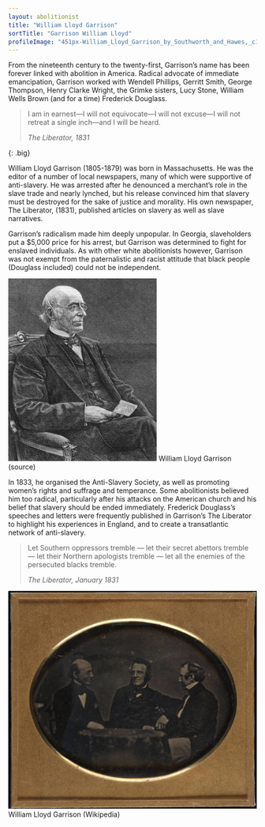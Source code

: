 ```yaml
---
layout: abolitionist
title: "William Lloyd Garrison"
sortTitle: "Garrison William Lloyd"
profileImage: "451px-William_Lloyd_Garrison_by_Southworth_and_Hawes,_c1850.png"
---
```


From the nineteenth century to the twenty-first, Garrison’s name has been forever linked with abolition in America. Radical advocate of immediate emancipation, Garrison worked with Wendell Phillips, Gerritt Smith, George Thompson, Henry Clarke Wright, the Grimke sisters, Lucy Stone, William Wells Brown (and for a time) Frederick Douglass.

>I am in earnest—I will not equivocate—I will not excuse—I will not retreat a single inch—and I will be heard.
> <footer><cite>The Liberator, 1831</cite></footer>
{: .big}

William Lloyd Garrison (1805-1879) was born in Massachusetts. He was the editor of a number of local newspapers, many of which were supportive of anti-slavery. He was arrested after he denounced a merchant’s role in the slave trade and nearly lynched, but his release convinced him that slavery must be destroyed for the sake of justice and morality. His own newspaper, The Liberator, (1831), published articles on slavery as well as slave narratives.

Garrison’s radicalism made him deeply unpopular. In Georgia, slaveholders put a $5,000 price for his arrest, but Garrison was determined to fight for enslaved individuals. As with other white abolitionists however, Garrison was not exempt from the paternalistic and racist attitude that black people (Douglass included) could not be independent.

![Picture of William Lloyd Garrison](/img/WilliamLloydGarrison.jpg)
<span class="caption text-muted">William Lloyd Garrison (source)</span> 

In 1833, he organised the Anti-Slavery Society, as well as promoting women’s rights and suffrage and temperance. Some abolitionists believed him too radical, particularly after his attacks on the American church and his belief that slavery should be ended immediately. Frederick Douglass’s speeches and letters were frequently published in Garrison’s The Liberator to highlight his experiences in England, and to create a transatlantic network of anti-slavery. 

> Let Southern oppressors tremble — let their secret abettors tremble — let their Northern apologists tremble — let all the enemies of the persecuted blacks tremble.
> <footer><cite>The Liberator, January 1831</cite></footer>

![Picture of Garrison, Thompson, Phillips](/img/Garrison_Thompson_Phillips_ca1850_bySouthworth_and_Hawes_Beinecke2588592456.jpg)
<span class="caption text-muted">William Lloyd Garrison (Wikipedia)</span>

[^1]: Biography of William Lloyd Garrison, visited 8 January 2012. http://www.spartacus.schoolnet.co.uk/USASgarrison.htm

